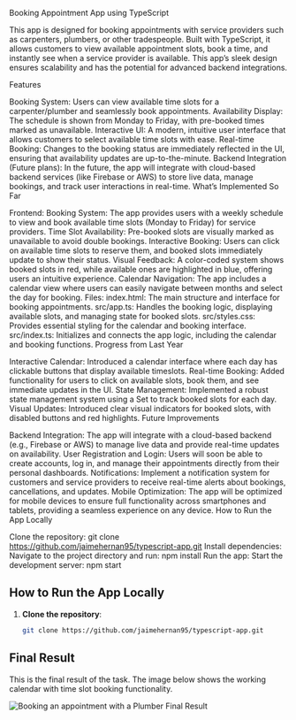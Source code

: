 Booking Appointment App using TypeScript

This app is designed for booking appointments with service providers such as carpenters, plumbers, or other tradespeople. Built with TypeScript, it allows customers to view available appointment slots, book a time, and instantly see when a service provider is available. This app’s sleek design ensures scalability and has the potential for advanced backend integrations.

Features

Booking System: Users can view available time slots for a carpenter/plumber and seamlessly book appointments.
Availability Display: The schedule is shown from Monday to Friday, with pre-booked times marked as unavailable.
Interactive UI: A modern, intuitive user interface that allows customers to select available time slots with ease.
Real-time Booking: Changes to the booking status are immediately reflected in the UI, ensuring that availability updates are up-to-the-minute.
Backend Integration (Future plans): In the future, the app will integrate with cloud-based backend services (like Firebase or AWS) to store live data, manage bookings, and track user interactions in real-time.
What’s Implemented So Far

Frontend:
Booking System: The app provides users with a weekly schedule to view and book available time slots (Monday to Friday) for service providers.
Time Slot Availability: Pre-booked slots are visually marked as unavailable to avoid double bookings.
Interactive Booking: Users can click on available time slots to reserve them, and booked slots immediately update to show their status.
Visual Feedback: A color-coded system shows booked slots in red, while available ones are highlighted in blue, offering users an intuitive experience.
Calendar Navigation: The app includes a calendar view where users can easily navigate between months and select the day for booking.
Files:
index.html: The main structure and interface for booking appointments.
src/app.ts: Handles the booking logic, displaying available slots, and managing state for booked slots.
src/styles.css: Provides essential styling for the calendar and booking interface.
src/index.ts: Initializes and connects the app logic, including the calendar and booking functions.
Progress from Last Year

Interactive Calendar: Introduced a calendar interface where each day has clickable buttons that display available timeslots.
Real-time Booking: Added functionality for users to click on available slots, book them, and see immediate updates in the UI.
State Management: Implemented a robust state management system using a Set to track booked slots for each day.
Visual Updates: Introduced clear visual indicators for booked slots, with disabled buttons and red highlights.
Future Improvements

Backend Integration: The app will integrate with a cloud-based backend (e.g., Firebase or AWS) to manage live data and provide real-time updates on availability.
User Registration and Login: Users will soon be able to create accounts, log in, and manage their appointments directly from their personal dashboards.
Notifications: Implement a notification system for customers and service providers to receive real-time alerts about bookings, cancellations, and updates.
Mobile Optimization: The app will be optimized for mobile devices to ensure full functionality across smartphones and tablets, providing a seamless experience on any device.
How to Run the App Locally

Clone the repository:
git clone https://github.com/jaimehernan95/typescript-app.git
Install dependencies: Navigate to the project directory and run:
npm install
Run the app: Start the development server:
npm start


## How to Run the App Locally

1. **Clone the repository**:
   ```bash
   git clone https://github.com/jaimehernan95/typescript-app.git


## Final Result

This is the final result of the task. The image below shows the working calendar with time slot booking functionality.

![Booking an appointment with a Plumber Final Result](assets/images/plumber.png)
